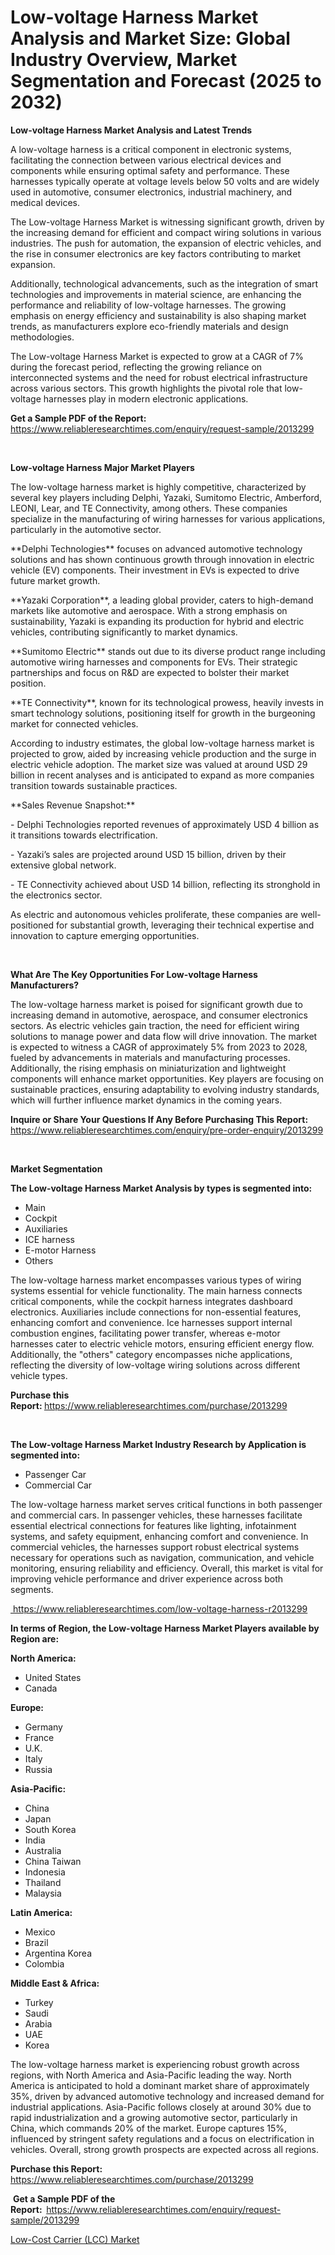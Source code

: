 <p><h1>Low-voltage Harness Market Analysis and Market Size: Global Industry Overview, Market Segmentation and Forecast (2025 to 2032)</h1></p><p><strong>Low-voltage Harness Market Analysis and Latest Trends</strong></p>
<p><p>A low-voltage harness is a critical component in electronic systems, facilitating the connection between various electrical devices and components while ensuring optimal safety and performance. These harnesses typically operate at voltage levels below 50 volts and are widely used in automotive, consumer electronics, industrial machinery, and medical devices. </p><p>The Low-voltage Harness Market is witnessing significant growth, driven by the increasing demand for efficient and compact wiring solutions in various industries. The push for automation, the expansion of electric vehicles, and the rise in consumer electronics are key factors contributing to market expansion. </p><p>Additionally, technological advancements, such as the integration of smart technologies and improvements in material science, are enhancing the performance and reliability of low-voltage harnesses. The growing emphasis on energy efficiency and sustainability is also shaping market trends, as manufacturers explore eco-friendly materials and design methodologies. </p><p>The Low-voltage Harness Market is expected to grow at a CAGR of 7% during the forecast period, reflecting the growing reliance on interconnected systems and the need for robust electrical infrastructure across various sectors. This growth highlights the pivotal role that low-voltage harnesses play in modern electronic applications.</p></p>
<p><strong>Get a Sample PDF of the Report:&nbsp;</strong> <a href="https://www.reliableresearchtimes.com/enquiry/request-sample/2013299?utm_campaign=2719&utm_medium=2&utm_source=Github&utm_content=ia&utm_term=31032025&utm_id=low-voltage-harness">https://www.reliableresearchtimes.com/enquiry/request-sample/2013299</a></p>
<p>&nbsp;</p>
<p><strong>Low-voltage Harness Major Market Players</strong></p>
<p><p>The low-voltage harness market is highly competitive, characterized by several key players including Delphi, Yazaki, Sumitomo Electric, Amberford, LEONI, Lear, and TE Connectivity, among others. These companies specialize in the manufacturing of wiring harnesses for various applications, particularly in the automotive sector.</p><p>**Delphi Technologies** focuses on advanced automotive technology solutions and has shown continuous growth through innovation in electric vehicle (EV) components. Their investment in EVs is expected to drive future market growth.</p><p>**Yazaki Corporation**, a leading global provider, caters to high-demand markets like automotive and aerospace. With a strong emphasis on sustainability, Yazaki is expanding its production for hybrid and electric vehicles, contributing significantly to market dynamics.</p><p>**Sumitomo Electric** stands out due to its diverse product range including automotive wiring harnesses and components for EVs. Their strategic partnerships and focus on R&D are expected to bolster their market position.</p><p>**TE Connectivity**, known for its technological prowess, heavily invests in smart technology solutions, positioning itself for growth in the burgeoning market for connected vehicles.</p><p>According to industry estimates, the global low-voltage harness market is projected to grow, aided by increasing vehicle production and the surge in electric vehicle adoption. The market size was valued at around USD 29 billion in recent analyses and is anticipated to expand as more companies transition towards sustainable practices.</p><p>**Sales Revenue Snapshot:**</p><p>- Delphi Technologies reported revenues of approximately USD 4 billion as it transitions towards electrification.</p><p>- Yazaki’s sales are projected around USD 15 billion, driven by their extensive global network.</p><p>- TE Connectivity achieved about USD 14 billion, reflecting its stronghold in the electronics sector.</p><p>As electric and autonomous vehicles proliferate, these companies are well-positioned for substantial growth, leveraging their technical expertise and innovation to capture emerging opportunities.</p></p>
<p>&nbsp;</p>
<p><strong>What Are The Key Opportunities For Low-voltage Harness Manufacturers?</strong></p>
<p><p>The low-voltage harness market is poised for significant growth due to increasing demand in automotive, aerospace, and consumer electronics sectors. As electric vehicles gain traction, the need for efficient wiring solutions to manage power and data flow will drive innovation. The market is expected to witness a CAGR of approximately 5% from 2023 to 2028, fueled by advancements in materials and manufacturing processes. Additionally, the rising emphasis on miniaturization and lightweight components will enhance market opportunities. Key players are focusing on sustainable practices, ensuring adaptability to evolving industry standards, which will further influence market dynamics in the coming years.</p></p>
<p><strong>Inquire or Share Your Questions If Any Before Purchasing This Report:</strong> <a href="https://www.reliableresearchtimes.com/enquiry/pre-order-enquiry/2013299?utm_campaign=2719&utm_medium=2&utm_source=Github&utm_content=ia&utm_term=31032025&utm_id=low-voltage-harness">https://www.reliableresearchtimes.com/enquiry/pre-order-enquiry/2013299</a></p>
<p>&nbsp;</p>
<p><strong>Market Segmentation</strong></p>
<p><strong>The Low-voltage Harness Market Analysis by types is segmented into:</strong></p>
<p><ul><li>Main</li><li>Cockpit</li><li>Auxiliaries</li><li>ICE harness</li><li>E-motor Harness</li><li>Others</li></ul></p>
<p><p>The low-voltage harness market encompasses various types of wiring systems essential for vehicle functionality. The main harness connects critical components, while the cockpit harness integrates dashboard electronics. Auxiliaries include connections for non-essential features, enhancing comfort and convenience. Ice harnesses support internal combustion engines, facilitating power transfer, whereas e-motor harnesses cater to electric vehicle motors, ensuring efficient energy flow. Additionally, the "others" category encompasses niche applications, reflecting the diversity of low-voltage wiring solutions across different vehicle types.</p></p>
<p><strong>Purchase this Report:&nbsp;</strong><a href="https://www.reliableresearchtimes.com/purchase/2013299?utm_campaign=2719&utm_medium=2&utm_source=Github&utm_content=ia&utm_term=31032025&utm_id=low-voltage-harness">https://www.reliableresearchtimes.com/purchase/2013299</a></p>
<p>&nbsp;</p>
<p><strong>The Low-voltage Harness Market Industry Research by Application is segmented into:</strong></p>
<p><ul><li>Passenger Car</li><li>Commercial Car</li></ul></p>
<p><p>The low-voltage harness market serves critical functions in both passenger and commercial cars. In passenger vehicles, these harnesses facilitate essential electrical connections for features like lighting, infotainment systems, and safety equipment, enhancing comfort and convenience. In commercial vehicles, the harnesses support robust electrical systems necessary for operations such as navigation, communication, and vehicle monitoring, ensuring reliability and efficiency. Overall, this market is vital for improving vehicle performance and driver experience across both segments.</p></p>
<p><a href="https://www.reliableresearchtimes.com/low-voltage-harness-r2013299?utm_campaign=2719&utm_medium=2&utm_source=Github&utm_content=ia&utm_term=31032025&utm_id=low-voltage-harness">&nbsp;https://www.reliableresearchtimes.com/low-voltage-harness-r2013299</a></p>
<p><strong>In terms of Region, the Low-voltage Harness Market Players available by Region are:</strong></p>
<p>
    <p> <strong> North America: </strong>
        <ul>
            <li>United States</li>
            <li>Canada</li>
        </ul>
        </p> 
    <p> <strong> Europe: </strong>
        <ul>
            <li>Germany</li>
            <li>France</li>
            <li>U.K.</li>
            <li>Italy</li>
            <li>Russia</li>
        </ul>
        </p> 
    <p> <strong> Asia-Pacific: </strong>
        <ul>
            <li>China</li>
            <li>Japan</li>
            <li>South Korea</li>
            <li>India</li>
            <li>Australia</li>
            <li>China Taiwan</li>
            <li>Indonesia</li>
            <li>Thailand</li>
            <li>Malaysia</li>
        </ul>
        </p> 
    <p> <strong> Latin America: </strong>
        <ul>
            <li>Mexico</li>
            <li>Brazil</li>
            <li>Argentina Korea</li>
            <li>Colombia</li>
        </ul>
        </p> 
    <p> <strong> Middle East & Africa: </strong>
        <ul>
            <li>Turkey</li>
            <li>Saudi</li>
            <li>Arabia</li>
            <li>UAE</li>
            <li>Korea</li>
        </ul>
    </p>
    </p>
<p><p>The low-voltage harness market is experiencing robust growth across regions, with North America and Asia-Pacific leading the way. North America is anticipated to hold a dominant market share of approximately 35%, driven by advanced automotive technology and increased demand for industrial applications. Asia-Pacific follows closely at around 30% due to rapid industrialization and a growing automotive sector, particularly in China, which commands 20% of the market. Europe captures 15%, influenced by stringent safety regulations and a focus on electrification in vehicles. Overall, strong growth prospects are expected across all regions.</p></p>
<p><strong>Purchase this Report: </strong><a href="https://www.reliableresearchtimes.com/purchase/2013299?utm_campaign=2719&utm_medium=2&utm_source=Github&utm_content=ia&utm_term=31032025&utm_id=low-voltage-harness">https://www.reliableresearchtimes.com/purchase/2013299</a></p>
<p>&nbsp;<strong>Get a Sample PDF of the Report:&nbsp;&nbsp;</strong><a href="https://www.reliableresearchtimes.com/enquiry/request-sample/2013299?utm_campaign=2719&utm_medium=2&utm_source=Github&utm_content=ia&utm_term=31032025&utm_id=low-voltage-harness">https://www.reliableresearchtimes.com/enquiry/request-sample/2013299</a></p>
<p><strong></strong></p>
<p><p><a href="https://github.com/nafidurii/Market-Research-Report-List-1/blob/main/low-cost-carrier-lcc-market.md?utm_campaign=2719&utm_medium=2&utm_source=Github&utm_content=ia&utm_term=31032025&utm_id=low-voltage-harness">Low-Cost Carrier (LCC) Market</a></p></p>